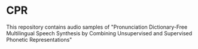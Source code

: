 # CPR
This repository contains audio samples of "Pronunciation Dictionary-Free Multilingual Speech Synthesis by Combining Unsupervised and Supervised Phonetic Representations"

